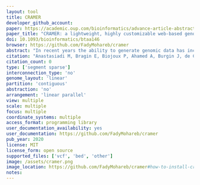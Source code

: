 ```yaml
---
layout: tool 
title: CRAMER
developer_github_account: 
paper: https://academic.oup.com/bioinformatics/advance-article-abstract/doi/10.1093/bioinformatics/btaa146/5766115
paper_title: "CRAMER: a lightweight, highly customizable web-based genome browser supporting multiple visualization instances"
doi: 10.1093/bioinformatics/btaa146
browser: https://github.com/FadyMohareb/cramer
abstract: "In recent years the ability to generate genomic data has increased dramatically along with the demand for easily personalised and customisable genome browsers for effective visualisation of diverse types of data. Despite the large number of web-based genome browsers available nowadays, none of the existing tools provide means for creating multiple visualisation instances without manual set up on the deployment server side. The Cranfield Genome Browser (CRAMER) is an open-source, lightweight and highly customisable web application for interactive visualisation of genomic data. Once deployed, CRAMER supports seamless creation of multiple visualisation instances in parallel while allowing users to control and customise multiple tracks. The application is deployed on a Node.js server and is supported by a MongoDB database which stored all customisations made by the users allowing quick navigation between instances. Currently, the browser supports visualising a large number of file formats for genome annotation, variant calling, reads coverage and gene expression. Additionally, the browser supports direct Javascript coding for personalised tracks, providing a whole new level of customisation both functionally and visually. Tracks can be added via direct file upload or processed in real-time via links to files stored remotely on an FTP repository. Furthermore, additional tracks can be added by users via simple drag and drop to an existing visualisation instance. Availability and implementation: CRAMER is implemented in JavaScript and is publicly available on GitHub on https://github.com/FadyMohareb/cramer. The application is released under an MIT licence and can be deployed on any server running Linux or Mac OS. Supplementary information: Supplementary data are available at Bioinformatics online."
citation: "Anastasiadi M, Bragin E, Biojoux P, Ahamed A, Burgin J, de Castro Cogle K, Llaneza-Lago S, Muvunyi R, Scislak M, Aktan I, Molitor C. CRAMER: a lightweight, highly customizable web-based genome browser supporting multiple visualization instances. Bioinformatics. 2020 Jun 1;36(11):3556-7."
citation_count: 0
type: ['segment sparse']
interconnection_type: 'no'
genome_layout: 'linear'
partition: 'contiguous'
abstraction: 'no'
arrangement: 'linear parallel'
view: multiple
scale: multiple
focus: multiple
coordinate_systems: multiple
access_format: programming library
user_documentation_availability: yes
user_documentation: https://github.com/FadyMohareb/cramer
pub_year: 2020
license: MIT
license_form: open source
supported_files: ['vcf', 'bed', 'other']
image: /assets/cramer.png
image_location: https://github.com/FadyMohareb/cramer#how-to-install-cramer
notes: 
---
```

